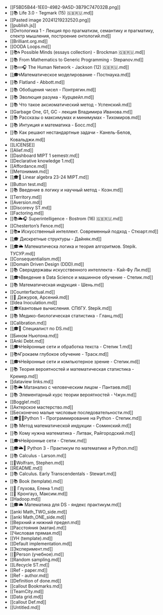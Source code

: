 
- [[F5BD5B44-1EE0-4982-9A5D-3B79C747032B.png]]
- [[📚 Life 3.0 - Tegmark (15) 🇬🇧🇷🇺.md]]
- [[Pasted image 20241219232520.png]]
- [[publish.js]]
- [[Онтологика 1 - Лекция про прагматизм, семантику и прагматику, спектр мышления, построение онтологий.md]]
- [[Brilliant.org.md]]
- [[OODA Loops.md]]
- [[📚🌀 Possible Minds (essays collection) - Brockman 🇬🇧🇷🇺.md]]
- [[📚 From Mathematics to Generic Programming - Stepanov.md]]
- [[📚💤🎧 The Human Network - Jackson (12) 🇬🇧🇷🇺.md]]
- [[🎓🌀Математическое моделирование - Постнаука.md]]
- [[📚 Flatland - Abbott.md]]
- [[📚 Обобщения чисел - Понтрягин.md]]
- [[📚 Эволюция разума - Курцвейл.md]]
- [[📚 Что такое аксиоматический метод - Успенский.md]]
- [[Garbage One, G1, GC - лекция Владимира Иванова.md]]
- [[📚 Рассказы о максимумах и минимумах - Тихомиров.md]]
- [[📚 Интуиция и математика - Босс.md]]
- [[📚 Как решают нестандартные задачи - Канель-Белов, Ковальджи.md]]
- [[LICENSE]]
- [[Alief.md]]
- [[Dashboard MIPT 1 semestr.md]]
- [[Declarative knowledge 1.md]]
- [[Affordance.md]]
- [[Метонимия.md]]
- [[🎓🌳 Linear algebra 23-24 MIPT.md]]
- [[Button test.md]]
- [[📚 Введение в логику и научный метод - Коэн.md]]
- [[Territory.md]]
- [[Aversion.md]]
- [[Discorevy ST.md]]
- [[Factoring.md]]
- [[📚🌥️🎧 Superintelligence - Bostrom (16) 🇬🇧🇷🇺.md]]
- [[Chesterton’s Fence.md]]
- [[📚⏹ Искусственный интеллект. Современный подход - Стюарт.md]]
- [[🎓 Дискретные структуры - Дайняк.md]]
- [[🎓🌥️ Математическа логика и теория алгоритмов. Stepik. ТУСУР.md]]
- [[Consequentialism.md]]
- [[Domain Driven Design (DDD).md]]
- [[📚 Сверхдержавы искусственного интеллекта - Кай-Фу Ли.md]]
- [[🎓🌀Введение в Data Science и машинное обучение - Степик.md]]
- [[📚 Математическая индукция - Шень.md]]
- [[Counterfactual.md]]
- [[👤 Дежуров, Арсений.md]]
- [[Idea Inoculation.md]]
- [[🎓Квантовые вычисления. СПбГУ. Stepik.md]]
- [[📚 Медико-биологическая статистика - Гланц.md]]
- [[Calibration.md]]
- [[🎓🌰 Специалист по DS.md]]
- [[Бином Ньютона.md]]
- [[Anki Debt.md]]
- [[🎓🌀Нейронные сети и обработка текста - Степик 1.md]]
- [[📚🌀Грокаем глубокое обучение - Траск.md]]
- [[🎓🌀Нейронные сети и компьютерное зрение - Степик.md]]
- [[📚 Теория вероятностей и математическая статистика - Кремер.md]]
- [[dataview links.md]]
- [[📚🌥️ Матанализ с человеческим лицом - Пантаев.md]]
- [[📚 Элементарный курс теории вероятностей - Чжун.md]]
- [[Boggle!.md]]
- [[Актерское мастерство.md]]
- [[Бесконечно малые числовые последовательности.md]]
- [[🎓🌳🐍Python 1 - Программирование на Python - Степик.md]]
- [[📚 Метод математической индукции - Соминский.md]]
- [[📚 Кому нужна математика - Литвак, Райгородский.md]]
- [[🎓🌀Нейронные сети - Степик.md]]
- [[🎓🌥️🐍 Python 3 - Практикум по математике и Python.md]]
- [[📚 Calculus - Larson.md]]
- [[👤Wolfram, Stephen.md]]
- [[README.md]]
- [[📚 Calculus. Early Transcendentals - Stewart.md]]
- [[📚 Book (template).md]]
- [[👤 Глухова, Елена 1.md]]
- [[👤 Кронгауз, Максим.md]]
- [[Hadoop.md]]
- [[🎓🌥️ Математика для DS - яндекс практикум.md]]
- [[anki Math_TWO_side.md]]
- [[anki Math_ONE_side.md]]
- [[Верхний и нижний предел.md]]
- [[Расстояния (матан).md]]
- [[Числовая прямая.md]]
- [[УН (template).md]]
- [[Default implementation.md]]
- [[Эксперимент.md]]
- [[👤Person (учебное).md]]
- [[Random sampling.md]]
- [[Lifecycle ST.md]]
- [[Ref - paper.md]]
- [[Ref - author.md]]
- [[Definition of done.md]]
- [[callout Bookmarks.md]]
- [[TeamCity.md]]
- [[Data grid.md]]
- [[callout Def.md]]
- [[Untitled.md]]
